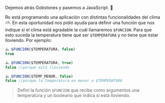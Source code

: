 Dejemos atrás Gobstones y pasemos a JavaScript. :raised_hands:

Ro está programando una aplicación con distintas funcionalidades del clima :partly_sunny:. En esta oportunidad nos pidió ayuda para definir una función que nos indique si el clima está agradable la cuál llamaremos `$FUNCION`. 
Para que esto suceda la temperatura tiene que ser `$TEMPERATURA` y no tiene que estar lloviendo. Por ejemplo:

```javascript
ム $FUNCION($TEMPERATURA, false)
true

ム $FUNCION($TEMPERATURA, true)
false //porque está lloviendo

ム $FUNCION($TEMP_MENOR, false)
false //porque la temperatura es menor a $TEMPERATURA
```

> Definí la función `$FUNCION` que recibe como argumentos una temperatura y un booleano que indica si está lloviendo.